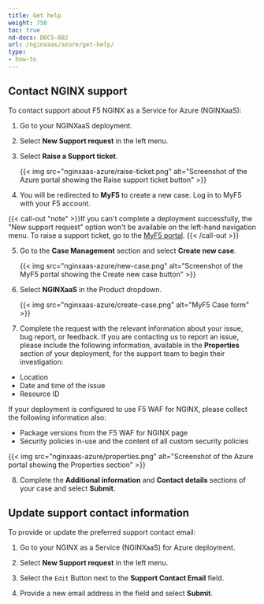 ```yaml
---
title: Get help
weight: 750
toc: true
nd-docs: DOCS-882
url: /nginxaas/azure/get-help/
type:
- how-to
---
```


## Contact NGINX support

To contact support about F5 NGINX as a Service for Azure (NGINXaaS):

1. Go to your NGINXaaS deployment.

2. Select **New Support request** in the left menu.

3. Select **Raise a Support ticket**.

   {{< img src="nginxaas-azure/raise-ticket.png" alt="Screenshot of the Azure portal showing the Raise support ticket button" >}}

4. You will be redirected to **MyF5** to create a new case. Log in to MyF5 with your F5 account.

{{< call-out "note" >}}If you can't complete a deployment successfully, the "New support request" option won't be available on the left-hand navigation menu. To raise a support ticket, go to the [MyF5 portal](https://my.f5.com). {{< /call-out >}}

5. Go to the **Case Management** section and select **Create new case**.

   {{< img src="nginxaas-azure/new-case.png" alt="Screenshot of the MyF5 portal showing the Create new case button" >}}

6. Select **NGINXaaS** in the Product dropdown.

   {{< img src="nginxaas-azure/create-case.png" alt="MyF5 Case form" >}}

7. Complete the request with the relevant information about your issue, bug report, or feedback. If you are contacting us to report an issue, please include the following information, available in the **Properties** section of your deployment, for the support team to begin their investigation:

- Location
- Date and time of the issue
- Resource ID

If your deployment is configured to use F5 WAF for NGINX, please collect the following information also:

- Package versions from the F5 WAF for NGINX page
- Security policies in-use and the content of all custom security policies

{{< img src="nginxaas-azure/properties.png" alt="Screenshot of the Azure portal showing the Properties section" >}}

8. Complete the **Additional information** and **Contact details** sections of your case and select **Submit**.

## Update support contact information

To provide or update the preferred support contact email:

1. Go to your NGINX as a Service (NGINXaaS) for Azure deployment.

2. Select **New Support request** in the left menu.

3. Select the `Edit` Button next to the **Support Contact Email** field.

4. Provide a new email address in the field and select **Submit**.
